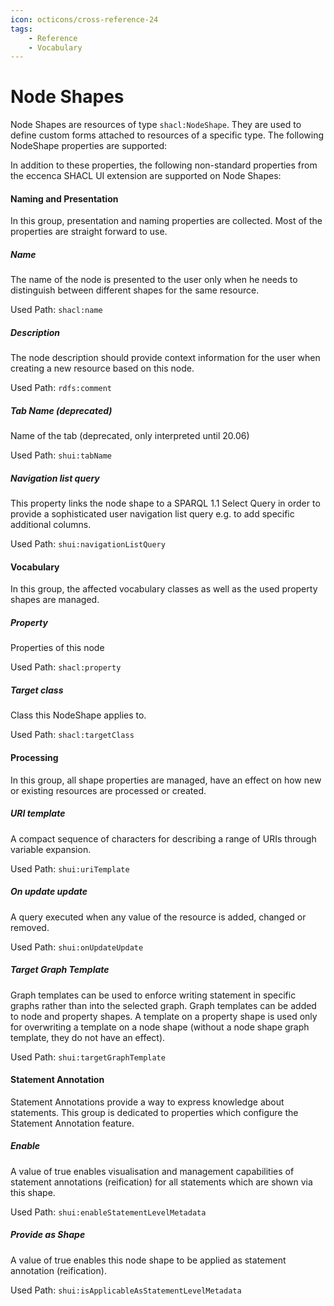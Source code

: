```yaml
---
icon: octicons/cross-reference-24
tags:
    - Reference
    - Vocabulary
---
```

# Node Shapes

Node Shapes are resources of type `shacl:NodeShape`. They are used to define custom forms attached to resources of a specific type. The following NodeShape properties are supported:

In addition to these properties, the following non-standard properties from the eccenca SHACL UI extension are supported on Node Shapes:

#### Naming and Presentation

In this group, presentation and naming properties are collected. Most of the properties are straight forward to use.

##### Name

The name of the node is presented to the user only when he needs to distinguish between different shapes for the same resource.

Used Path: `shacl:name`

##### Description

The node description should provide context information for the user when creating a new resource based on this node.

Used Path: `rdfs:comment`

##### Tab Name (deprecated)

Name of the tab (deprecated, only interpreted until 20.06)

Used Path: `shui:tabName`

##### Navigation list query

This property links the node shape to a SPARQL 1.1 Select Query in order to provide a sophisticated user navigation list query e.g. to add specific additional columns.

Used Path: `shui:navigationListQuery`

#### Vocabulary

In this group, the affected vocabulary classes as well as the used property shapes are managed.

##### Property

Properties of this node

Used Path: `shacl:property`

##### Target class

Class this NodeShape applies to.

Used Path: `shacl:targetClass`

#### Processing

In this group, all shape properties are managed, have an effect on how new or existing resources are processed or created.

##### URI template

A compact sequence of characters for describing a range of URIs through variable expansion.

Used Path: `shui:uriTemplate`

##### On update update

A query executed when any value of the resource is added, changed or removed.

Used Path: `shui:onUpdateUpdate`

##### Target Graph Template

Graph templates can be used to enforce writing statement in specific graphs rather than into the selected graph. Graph templates can be added to node and property shapes. A template on a property shape is used only for overwriting a template on a node shape (without a node shape graph template, they do not have an effect).

Used Path: `shui:targetGraphTemplate`

#### Statement Annotation

Statement Annotations provide a way to express knowledge about statements. This group is dedicated to properties which configure the Statement Annotation feature.

##### Enable

A value of true enables visualisation and management capabilities of statement annotations (reification) for all statements which are shown via this shape.

Used Path: `shui:enableStatementLevelMetadata`

##### Provide as Shape

A value of true enables this node shape to be applied as statement annotation (reification).

Used Path: `shui:isApplicableAsStatementLevelMetadata`

